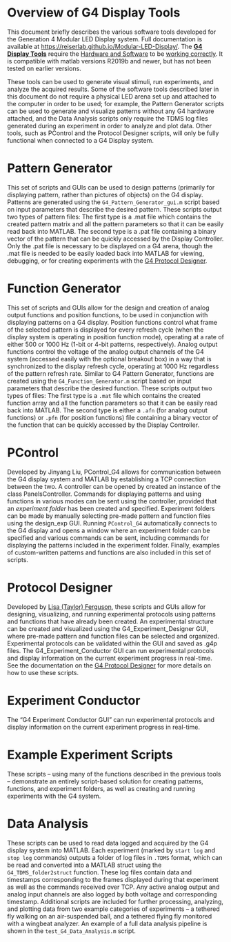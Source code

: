 # Overview of G4 Display Tools

This document briefly describes the various software tools developed for the Generation 4 Modular LED Display system. Full documentation is available at <https://reiserlab.github.io/Modular-LED-Display/>. The [__G4 Display Tools__](https://reiserlab.github.io/Modular-LED-Display/docs/g4_system.html#Display-Tools) require the [Hardware and Software](https://reiserlab.github.io/Modular-LED-Display/docs/g4_assembly.html) to be [working correctly](https://reiserlab.github.io/Modular-LED-Display/docs/g4_troubleshooting.html). It is compatible with matlab versions R2019b and newer, but has not been tested on earlier versions.

These tools can be used to generate visual stimuli, run experiments, and analyze the acquired results. Some of the software tools described later in this document do not require a physical LED arena set up and attached to the computer in order to be used; for example, the Pattern Generator scripts can be used to generate and visualize patterns without any G4 hardware attached, and the Data Analysis scripts only require the TDMS log files generated during an experiment in order to analyze and plot data. Other tools, such as PControl and the Protocol Designer scripts, will only be fully functional when connected to a G4 Display system.

# Pattern Generator

This set of scripts and GUIs can be used to design patterns (primarily for displaying pattern, rather than pictures of objects) on the G4 display. Patterns are generated using the `G4_Pattern_Generator_gui.m` script based on input parameters that describe the desired pattern. These scripts output two types of pattern files: The first type is a .mat file which contains the created pattern matrix and all the pattern parameters so that it can be easily read back into MATLAB. The second type is a .pat file containing a binary vector of the pattern that can be quickly accessed by the Display Controller. Only the .pat file is necessary to be displayed on a G4 arena, though the .mat file is needed to be easily loaded back into MATLAB for viewing, debugging, or for creating experiments with the [G4 Protocol Designer](https://reiserlab.github.io/Modular-LED-Display/docs/g4_system.html#protocol-designer).

# Function Generator

This set of scripts and GUIs allow for the design and creation of analog output functions and position functions, to be used in conjunction with displaying patterns on a G4 display. Position functions control what frame of the selected pattern is displayed for every refresh cycle (when the display system is operating in position function mode), operating at a rate of either 500 or 1000 Hz (1-bit or 4-bit patterns, respectively). Analog output functions control the voltage of the analog output channels of the G4 system (accessed easily with the optional breakout box) in a way that is synchronized to the display refresh cycle, operating at 1000 Hz regardless of the pattern refresh rate. Similar to G4 Pattern Generator, functions are created using the `G4_Function_Generator.m` script based on input parameters that describe the desired function. These scripts output two types of files: The first type is a `.mat` file which contains the created function array and all the function parameters so that it can be easily read back into MATLAB. The second type is either a `.afn` (for analog output functions) or `.pfn` (for position functions) file containing a binary vector of the function that can be quickly accessed by the Display Controller.

# PControl

Developed by Jinyang Liu, PControl_G4 allows for communication between the G4 display system and MATLAB by establishing a TCP connection between the two. A controller can be opened by created an instance of the class PanelsController. Commands for displaying patterns and using functions in various modes can be sent using the controller, provided that an _experiment folder_ has been created and specified. Experiment folders can be made by manually selecting pre-made pattern and function files using the design_exp GUI. Running `PControl_G4` automatically connects to the G4 display and opens a window where an experiment folder can be specified and various commands can be sent, including commands for displaying the patterns included in the experiment folder. Finally, examples of custom-written patterns and functions are also included in this set of scripts.

# Protocol Designer

Developed by [Lisa (Taylor) Ferguson](mailto:taylorl@janelia.hhmi.org), these scripts and GUIs allow for designing, visualizing, and running experimental protocols using patterns and functions that have already been created. An experimental structure can be created and visualized using the G4_Experiment_Designer GUI, where pre-made pattern and function files can be selected and organized. Experimental protocols can be validated within the GUI and saved as .g4p files. The G4_Experiment_Conductor GUI can run experimental protocols and display information on the current experiment progress in real-time. See the documentation on the [G4 Protocol Designer](https://reiserlab.github.io/Modular-LED-Display/docs/g4_system.html#protocol-designer)  for more details on how to use these scripts.

# Experiment Conductor

The “G4 Experiment Conductor GUI” can run experimental protocols and display information on the current experiment progress in real-time.

# Example Experiment Scripts

These scripts – using many of the functions described in the previous tools – demonstrate an entirely script-based solution for creating patterns, functions, and experiment folders, as well as creating and running experiments with the G4 system.

# Data Analysis

These scripts can be used to read data logged and acquired by the G4 display system into MATLAB. Each experiment (marked by `start log` and `stop log` commands) outputs a folder of log files in `.TDMS` format, which can be read and converted into a MATLAB struct using the `G4_TDMS_folder2struct` function. These log files contain data and timestamps corresponding to the frames displayed during that experiment as well as the commands received over TCP. Any active analog output and analog input channels are also logged by both voltage and corresponding timestamp. Additional scripts are included for further processing, analyzing, and plotting data from two example categories of experiments – a tethered fly walking on an air-suspended ball, and a tethered flying fly monitored with a wingbeat analyzer. An example of a full data analysis pipeline is shown in the `test_G4_Data_Analysis.m` script.
